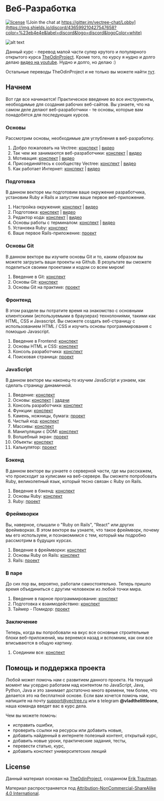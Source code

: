 # Веб-Разработка

[![license][license-badge]][LICENSE] 
![Join the chat at https://gitter.im/vectree-chat/Lobby](https://img.shields.io/discord/436599210427547658?color=%23eb4e4e&label=discord&logo=discord&logoColor=white)

![alt text](https://sun9-7.userapi.com/c841624/v841624284/28b96/aJT1-hf8yts.jpg)

Данный курс - перевод малой части супер крутого и популярного открытого курса [TheOdinProject](https://www.theodinproject.com). Кроме того, по курсу я нудно и долго делаю [видео на youtube](https://www.youtube.com/channel/UCIdJPWbEsoJr5Xz_sHqI9oQ). Нудно и долго, но делаю :) 

Остальные переводы TheOdinProject и не только вы можете найти [тут](https://github.com/vectree/resources).

## Начнем

Вот где все начинается! Практическое введение во все инструменты, необходимые для создания рабочих веб-сайтов. Вы узнаете, что на самом деле делают веб-разработчики - те основы, которые вам понадобятся для последующих курсов.

### Основы

Рассмотрим основы, необходимые для углубления в веб-разработку.

1. Добро пожаловать на Vectree: [конспект](https://github.com/vectree/resources/blob/master/text/00012.md) | [видео](https://www.youtube.com/watch?v=x4IyAeSQ0lE)
2. Так чем же занимаются веб-разработчики: [конспект](https://github.com/vectree/resources/blob/master/text/00013.md) | [видео](https://www.youtube.com/watch?v=Q5wcXPuufXQ)
3. Мотивация: [конспект](https://github.com/vectree/resources/blob/master/text/00014.md) | [видео](https://www.youtube.com/watch?v=MmoVDbSyx14)
4. Присоединяйтесь к сообществу Vectree: [конспект](https://github.com/vectree/resources/blob/master/text/00015.md) | [видео](https://www.youtube.com/watch?v=t05Hkrb98e0)
5. Как работает Интернет: [конспект](https://github.com/vectree/resources/blob/master/text/00016.md) | [видео](https://www.youtube.com/watch?v=gYLhDJq0EFM)

### Подготовка

В данном векторе мы подготовим ваше окружение разработчика, установим Ruby и Rails и запустим ваше первое веб-приложение.

1. Настройка окружения: [конспект](https://github.com/vectree/resources/blob/master/text/00019.md) | [видео](https://www.youtube.com/watch?v=2kGPtnHCUtY)
2. Подготовка: [конспект](https://github.com/vectree/resources/blob/master/text/00020.md) | [видео](https://www.youtube.com/watch?v=2kGPtnHCUtY)
3. Редактор кода: [конспект](https://github.com/vectree/resources/blob/master/text/00024.md) | [видео](https://www.youtube.com/watch?v=OmGX3zZZD78)
4. Основы работы с терминалом: [конспект](https://github.com/vectree/resources/blob/master/text/00017.md) | [видео](https://www.youtube.com/watch?v=cS8Omz1TIU0)
5. Установка Ruby: [конспект](https://github.com/vectree/resources/blob/master/text/00025.md)
6. Ваше первое Rails-приложение: [проект](https://github.com/vectree/resources/blob/master/tasks/00113.md)

### Основы Git

В данном векторе вы изучите основы Git и то, каким образом вы можете загрузить ваши проекты на Github. В результате вы сможете поделиться своими проектами и кодом со всем миром!

1. Введение в Git: [конспект](https://github.com/vectree/resources/blob/master/text/00026.md)
2. Основы Git: [конспект](https://github.com/vectree/resources/blob/master/text/00027.md)
3. Основы Git на практике: [проект](https://github.com/vectree/resources/blob/master/tasks/00114.md)

### Фронтенд

В этом разделе вы потратите время на знакомство с основными клиентскими (используемыми в браузерах) технолониями, такими как HTML, CSS и Javascript. Вы сможете создать веб-страницу с использованием HTML / CSS и изучить основы программирования с помощью Javascript.

1. Введение в Frontend: [конспект](https://github.com/vectree/resources/blob/master/text/00028.md)
2. Основы HTML и CSS: [конспект](https://github.com/vectree/resources/blob/master/text/00029.md)
3. Консоль разработчика: [конспект](https://github.com/vectree/resources/blob/master/text/00030.md)
4. Поисковая страница: [проект](https://github.com/vectree/resources/blob/master/tasks/00115.md)

### JavaScript

В данном векторе мы наконец-то изучим JavaScript и узнаем, как сделать страницу динамичной.

1. Введение: [конспект](https://github.com/vectree/resources/blob/master/text/00031.md)
2. Основы: [конспект](https://github.com/vectree/resources/blob/master/text/00032.md) | [задачи](https://vectree.ru/text/46/1/0)
3. Консоль разработчика: [конспект](https://github.com/vectree/resources/blob/master/text/00033.md)
4. Функции: [конспект](https://github.com/vectree/resources/blob/master/text/00034.md)
5. Камень, ножницы, бумага: [проект](https://github.com/vectree/resources/blob/master/tasks/00116.md)
6. Чистый код: [конспект](https://github.com/vectree/resources/blob/master/text/00035.md)
7. Массивы: [конспект](https://github.com/vectree/resources/blob/master/text/00036.md)
8. Манипуляции с DOM: [конспект](https://github.com/vectree/resources/blob/master/text/00037.md)
9. Волшебный экран: [проект](https://github.com/vectree/resources/blob/master/tasks/00117.md)
10. Объекты: [конспект](https://github.com/vectree/resources/blob/master/text/00038.md)
11. Калькулятор: [проект](https://github.com/vectree/resources/blob/master/tasks/00118.md)

### Бэкенд

В данном векторе вы узнаете о серверной части, где мы расскажем, что происходит за кулисами на веб-сервере. Вы сможете попробовать Ruby, великолепный язык, который тесно связан с Ruby on Rails.

1. Введение в бэкенд: [конспект](https://github.com/vectree/resources/blob/master/text/00039.md)
2. Основы Ruby: [конспект](https://github.com/vectree/resources/blob/master/text/00040.md)
3. Ruby: [проект](https://github.com/vectree/resources/blob/master/tasks/00119.md)

### Фреймворки

Вы, наверное, слышали о "Ruby on Rails", "React" или других фреймворках. В этом векторе вы узнаете, что такое фреймворк, почему мы его используем, и познакомимся с тем, который мы подробно рассмотрим в будущих курсах.

1. Введение в фреймворки: [конспект](https://github.com/vectree/resources/blob/master/text/00041.md)
2. Основы Ruby on Rails: [конспект](https://github.com/vectree/resources/blob/master/text/00042.md)
3. Rails: [проект](https://github.com/vectree/resources/blob/master/tasks/00120.md)

### В паре

До сих пор вы, вероятно, работали самостоятельно. Теперь пришло время объединиться с другим человеком из любой точки мира.

1. Введение в парное программирование: [конспект](https://github.com/vectree/resources/blob/master/text/00057.md)
2. Подготовка к взаимодействию: [конспект](https://github.com/vectree/resources/blob/master/text/00058.md)
3. Таймер - Помидор: [проект](https://github.com/vectree/resources/blob/master/tasks/00131.md)

### Заключение

Теперь, когда вы попробовали на вкус все основные строительные блоки веб-приложений, мы вернемся назад и вспомним, как они все вписываются в общую картину.

1. Соединим все: [конспект](https://github.com/vectree/resources/blob/master/text/00059.md)

## Помощь и поддержка проекта

Любой может помочь нам с развитием данного проекта. На текущий момент мы усердно работаем над контентом по JavaScript, Java, Python, Java и это занимает достаточно много времени, тем более, что делается это на бесплатной основе. Если вам хочется помочь нам, напишите на почту support@vectree.ru или в telegram **@vladthelittleone**, наша команда введет вас в курс дела.

Чем вы можете помочь:
- исправить ошибки,
- проверить ссылки на ресурсы или добавить новые,
- добавить найденный в интернете полезный контент, открытый курс,
- добавить новые уроки, практические задания, тесты,
- перевести статью, курс,
- добавить конспект университетских лекций

## License 

Данный материал основан на [TheOdinProject](https://github.com/TheOdinProject), созданном [Erik Trautman](https://github.com/eriktrautman).

Материал распространяется под [Attribution-NonCommercial-ShareAlike 4.0 International](LICENSE.md).

[LICENSE]: ./LICENSE.md
[license-badge]: https://img.shields.io/badge/License-CC%20BY--NC--SA%204.0-lightgrey.svg
